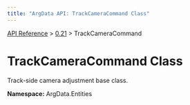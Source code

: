 ```yaml
---
title: "ArgData API: TrackCameraCommand Class"
---
```


[API Reference](/argdata/api/) &gt; [0.21](/argdata/api/0.21/) &gt; TrackCameraCommand

# TrackCameraCommand Class

Track-side camera adjustment base class.

**Namespace:** ArgData.Entities

